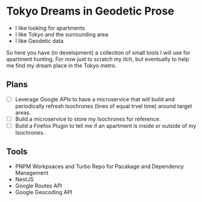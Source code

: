 # Tokyo Dreams in Geodetic Prose

- I like looking for apartments
- I like Tokyo and the surrounding area
- I like Geodetic data

So here you have (in development) a collection of small tools I will use for apartment hunting. For now just to scratch my itch, but eventually to help me find my dream place in the Tokyo metro.

## Plans

- [ ] Leverage Google APIs to have a microservice that will build and periodically refresh Isochrones (lines of equal trvel time) around target areas.
- [ ] Build a microservice to store my Isochrones for reference.
- [ ] Build a Firefox Plugin to tell me if an apartment is inside or outside of my Isochrones.

## Tools

- PNPM Workpsaces and Turbo Repo for Pacakage and Dependency Management
- NestJS
- Google Routes API
- Google Geocoding API
